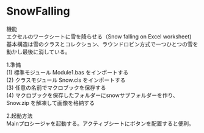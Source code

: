 # SnowFalling<br>

機能<br>
エクセルのワークシートに雪を降らせる（Snow falling on Excel worksheet)<br>
基本構造は雪のクラスとコレクション、ラウンドロビン方式で一つひとつの雪を動かし最後に消している。<br>

1.準備<br>
(1) 標準モジュール Module1.bas をインポートする<br>
(2) クラスモジュール Snow.cls をインポートする<br>
(3) 任意の名前でマクロブックを保存する<br>
(4) マクロブックを保存したフォルダーにsnowサブフォルダーを作り、Snow.zip を解凍して画像を格納する<br>

2.起動方法<br>
Mainプロシージャを起動する。アクティブシートにボタンを配置すると便利。<br>
